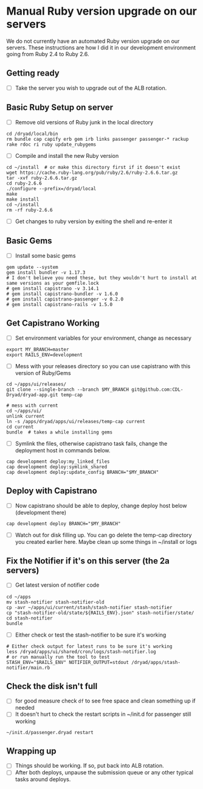 # Manual Ruby version upgrade on our servers

We do not currently have an automated Ruby version upgrade on our servers.
These instructions are how I did it in our development environment going
from Ruby 2.4 to Ruby 2.6.

## Getting ready

- [ ] Take the server you wish to upgrade out of the ALB rotation.

## Basic Ruby Setup on server

- [ ] Remove old versions of Ruby junk in the local directory
```shell script
cd /dryad/local/bin
rm bundle cap capify erb gem irb links passenger passenger-* rackup rake rdoc ri ruby update_rubygems
```

- [ ] Compile and install the new Ruby version
```shell script
cd ~/install  # or make this directory first if it doesn't exist
wget https://cache.ruby-lang.org/pub/ruby/2.6/ruby-2.6.6.tar.gz
tar -xvf ruby-2.6.6.tar.gz
cd ruby-2.6.6
./configure --prefix=/dryad/local
make
make install
cd ~/install
rm -rf ruby-2.6.6
```

- [ ] Get changes to ruby version by exiting the shell and re-enter it

## Basic Gems

- [ ] Install some basic gems
```shell script
gem update --system
gem install bundler -v 1.17.3
# I don't believe you need these, but they wouldn't hurt to install at same versions as your gemfile.lock
# gem install capistrano -v 3.14.1
# gem install capistrano-bundler -v 1.6.0
# gem install capistrano-passenger -v 0.2.0
# gem install capistrano-rails -v 1.5.0
```

## Get Capistrano Working

- [ ] Set environment variables for your environment, change as necessary
```shell script
export MY_BRANCH=master
export RAILS_ENV=development
```

- [ ] Mess with your releases directory so you can use capistrano with this version of Ruby/Gems
```shell script
cd ~/apps/ui/releases/
git clone --single-branch --branch $MY_BRANCH git@github.com:CDL-Dryad/dryad-app.git temp-cap

# mess with current
cd ~/apps/ui/
unlink current
ln -s /apps/dryad/apps/ui/releases/temp-cap current
cd current
bundle  # takes a while installing gems
```

- [ ] Symlink the files, otherwise capistrano task fails, change the deployment host in commands below.
```shell script
cap development deploy:my_linked_files
cap development deploy:symlink_shared
cap development deploy:update_config BRANCH="$MY_BRANCH"
```

## Deploy with Capistrano

- [ ] Now capistrano should be able to deploy, change deploy host below (development there)
```shell script
cap development deploy BRANCH="$MY_BRANCH"
```

- [ ] Watch out for disk filling up.  You can go delete the temp-cap directory you created earlier here. Maybe clean
up some things in ~/install or logs

## Fix the Notifier if it's on this server (the 2a servers)

- [ ] Get latest version of notifier code
```shell script
cd ~/apps
mv stash-notifier stash-notifier-old
cp -avr ~/apps/ui/current/stash/stash-notifier stash-notifier
cp "stash-notifier-old/state/${RAILS_ENV}.json" stash-notifier/state/
cd stash-notifier
bundle
```

- [ ] Either check or test the stash-notifier to be sure it's working
```shell script
# Either check output for latest runs to be sure it's working
less /dryad/apps/ui/shared/cron/logs/stash-notifier.log
# or run manually run the tool to test
STASH_ENV="$RAILS_ENV" NOTIFIER_OUTPUT=stdout /dryad/apps/stash-notifier/main.rb
```

## Check the disk isn't full
- [ ] for good measure check `df` to see free space and clean something up if needed
- [ ] It doesn't hurt to check the restart scripts in ~/init.d for passenger still working
```shell script
~/init.d/passenger.dryad restart
```

## Wrapping up
- [ ] Things should be working.  If so, put back into ALB rotation.
- [ ] After both deploys, unpause the submission queue or any other typical tasks around deploys.